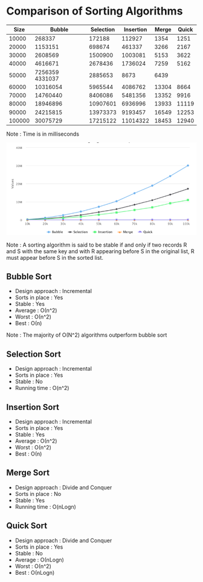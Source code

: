 # Comparison of Sorting Algorithms

|Size|Bubble|Selection|Insertion|Merge|Quick|
|----|------|---------|---------|-----|-----|
|10000|268337|172188|112927|1354	|1251|
|20000|1153151|698674|461337|3266|2167|
|30000|2608569|1500900|1003081|5153|3622|
|40000|4616671|2678436|1736024|7259|5162|
|50000|7256359	4331037|2885653|8673|6439|
|60000|10316054|5965544|4086762|13304|8664|
|70000|14760440|8406086|5481356|13352|9916|
|80000|18946896|10907601|6936996|13933|11119|
|90000|24215815|13973373|9193457|16549|12253|
|100000|30075729|17215122|11014322|18453|12940|

Note : Time is in milliseconds

<p align="center">
<img src="https://github.com/AqdamNaseem/Algorithms/blob/master/Sorting/images/Sorting_Algorithm_Comparison.png" >
</p>

Note : A sorting algorithm is said to be stable if and only if two records R and S with the same key and with R appearing before S in the original list, R must appear before S in the sorted list.

## Bubble Sort

- Design approach : Incremental
- Sorts in place : Yes
- Stable : Yes
- Average : О(n^2)
- Worst : О(n^2)
- Best : О(n)

Note : The majority of O(N^2) algorithms outperform bubble sort

## Selection Sort

- Design approach : Incremental
- Sorts in place : Yes
- Stable : No 
- Running time : O(n^2)

## Insertion Sort

- Design approach : Incremental
- Sorts in place : Yes
- Stable : Yes 
- Average : О(n^2)
- Worst : О(n^2)
- Best : О(n)

## Merge Sort

- Design approach : Divide and Conquer
- Sorts in place : No
- Stable : Yes 
- Running time : O(nLogn)

## Quick Sort

- Design approach : Divide and Conquer
- Sorts in place : Yes
- Stable : No 
- Average : О(nLogn)
- Worst : О(n^2)
- Best : О(nLogn)
